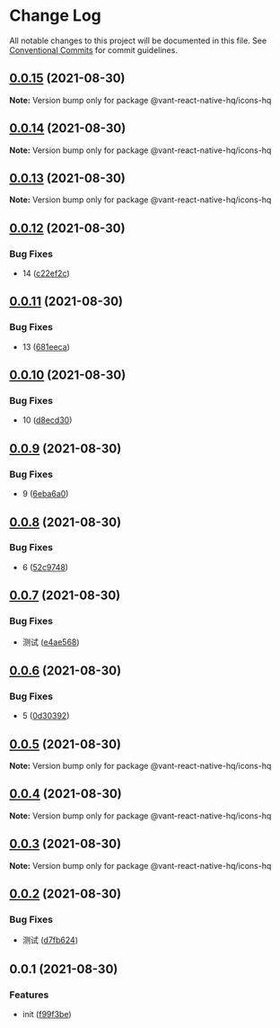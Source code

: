 # Change Log

All notable changes to this project will be documented in this file.
See [Conventional Commits](https://conventionalcommits.org) for commit guidelines.

## [0.0.15](https://github.com/startgain/lerna-vant-react-native-hq/compare/@vant-react-native-hq/icons-hq@0.0.14...@vant-react-native-hq/icons-hq@0.0.15) (2021-08-30)

**Note:** Version bump only for package @vant-react-native-hq/icons-hq





## [0.0.14](https://github.com/startgain/lerna-vant-react-native-hq/compare/@vant-react-native-hq/icons-hq@0.0.13...@vant-react-native-hq/icons-hq@0.0.14) (2021-08-30)

**Note:** Version bump only for package @vant-react-native-hq/icons-hq





## [0.0.13](https://github.com/startgain/lerna-vant-react-native-hq/compare/@vant-react-native-hq/icons-hq@0.0.12...@vant-react-native-hq/icons-hq@0.0.13) (2021-08-30)

**Note:** Version bump only for package @vant-react-native-hq/icons-hq





## [0.0.12](https://github.com/startgain/lerna-vant-react-native-hq/compare/@vant-react-native-hq/icons-hq@0.0.11...@vant-react-native-hq/icons-hq@0.0.12) (2021-08-30)


### Bug Fixes

* 14 ([c22ef2c](https://github.com/startgain/lerna-vant-react-native-hq/commit/c22ef2ce98a1026d41e31941255d36d3998e6cd1))





## [0.0.11](https://github.com/startgain/lerna-vant-react-native-hq/compare/@vant-react-native-hq/icons-hq@0.0.10...@vant-react-native-hq/icons-hq@0.0.11) (2021-08-30)


### Bug Fixes

* 13 ([681eeca](https://github.com/startgain/lerna-vant-react-native-hq/commit/681eecae852fa5cd84a3133f858ba0b73f2d86b5))





## [0.0.10](https://github.com/startgain/lerna-vant-react-native-hq/compare/@vant-react-native-hq/icons-hq@0.0.9...@vant-react-native-hq/icons-hq@0.0.10) (2021-08-30)


### Bug Fixes

* 10 ([d8ecd30](https://github.com/startgain/lerna-vant-react-native-hq/commit/d8ecd30c7950735597168e0b9c336dc324b702e9))





## [0.0.9](https://github.com/startgain/lerna-vant-react-native-hq/compare/@vant-react-native-hq/icons-hq@0.0.8...@vant-react-native-hq/icons-hq@0.0.9) (2021-08-30)


### Bug Fixes

* 9 ([6eba6a0](https://github.com/startgain/lerna-vant-react-native-hq/commit/6eba6a01177d3f1912558f8eaa0d0699c02db778))





## [0.0.8](https://github.com/startgain/lerna-vant-react-native-hq/compare/@vant-react-native-hq/icons-hq@0.0.7...@vant-react-native-hq/icons-hq@0.0.8) (2021-08-30)


### Bug Fixes

* 6 ([52c9748](https://github.com/startgain/lerna-vant-react-native-hq/commit/52c97481ddd44b484fc47d41b30c5f167a33884e))





## [0.0.7](https://github.com/startgain/lerna-vant-react-native-hq/compare/@vant-react-native-hq/icons-hq@0.0.6...@vant-react-native-hq/icons-hq@0.0.7) (2021-08-30)


### Bug Fixes

* 测试 ([e4ae568](https://github.com/startgain/lerna-vant-react-native-hq/commit/e4ae5683efafa9425a0f3944684cb8aa03917e26))





## [0.0.6](https://github.com/startgain/lerna-vant-react-native-hq/compare/@vant-react-native-hq/icons-hq@0.0.5...@vant-react-native-hq/icons-hq@0.0.6) (2021-08-30)


### Bug Fixes

* 5 ([0d30392](https://github.com/startgain/lerna-vant-react-native-hq/commit/0d30392080394b62b1ff76a7d196d448de9a12ed))





## [0.0.5](https://github.com/startgain/lerna-vant-react-native-hq/compare/@vant-react-native-hq/icons-hq@0.0.4...@vant-react-native-hq/icons-hq@0.0.5) (2021-08-30)

**Note:** Version bump only for package @vant-react-native-hq/icons-hq





## [0.0.4](https://github.com/startgain/lerna-vant-react-native-hq/compare/@vant-react-native-hq/icons-hq@0.0.3...@vant-react-native-hq/icons-hq@0.0.4) (2021-08-30)

**Note:** Version bump only for package @vant-react-native-hq/icons-hq





## [0.0.3](https://github.com/startgain/lerna-vant-react-native-hq/compare/@vant-react-native-hq/icons-hq@0.0.2...@vant-react-native-hq/icons-hq@0.0.3) (2021-08-30)

**Note:** Version bump only for package @vant-react-native-hq/icons-hq





## [0.0.2](https://github.com/startgain/lerna-vant-react-native-hq/compare/@vant-react-native-hq/icons-hq@0.0.1...@vant-react-native-hq/icons-hq@0.0.2) (2021-08-30)


### Bug Fixes

* 测试 ([d7fb624](https://github.com/startgain/lerna-vant-react-native-hq/commit/d7fb624072b5802cbc77dbe3fb821e716b47e392))





## 0.0.1 (2021-08-30)


### Features

* init ([f99f3be](https://github.com/startgain/lerna-vant-react-native-hq/commit/f99f3be1039008dbf0ebfd59439eae023862a300))
